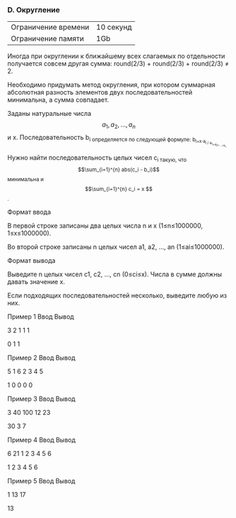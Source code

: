 ### D. Округление

<table>
 <tr>
    <td>Ограничение времени</td>
    <td>10 секунд</td>
 </tr>
 <tr>
    <td>Ограничение памяти</td>
    <td>1Gb</td>
 </tr>
</table> 


Иногда при округлении к ближайшему всех слагаемых по отдельности получается совсем другая сумма: round(2/3) + round(2/3) + round(2/3) ≠ 2.

Необходимо придумать метод округления, при котором суммарная абсолютная разность элементов двух последовательностей минимальна, а сумма совпадает.

Заданы натуральные числа $$a_1, a_2, …, a_n$$ и x. Последовательность b<sub>i определяется по следующей формуле: b<sub>i=x⋅a<sub>i / a<sub>1+a<sub>2+…+a<sub>n.

Нужно найти последовательность целых чисел c<sub>i такую, что $$\sum_{i=1}^{n} abs(c_i - b_i)$$ минимальна и $$\sum_{i=1}^{n} c_i = x $$ . 


Формат ввода

В первой строке записаны два целых числа n и x (1≤n≤1000000, 1≤x≤1000000).

Во второй строке записаны n целых чисел a1, a2, …, an (1≤ai≤1000000).

Формат вывода

Выведите n целых чисел c1, c2, …, cn (0≤ci≤x). Числа в сумме должны давать значение x.

Если подходящих последовательностей несколько, выведите любую из них.

Пример 1
Ввод
Вывод

3 2
1 1 1

	

0 1 1

Пример 2
Ввод
Вывод

5 1
6 2 3 4 5

	

1 0 0 0 0

Пример 3
Ввод
Вывод

3 40
100 12 23

	

30 3 7

Пример 4
Ввод
Вывод

6 21
1 2 3 4 5 6

	

1 2 3 4 5 6

Пример 5
Ввод
Вывод

1 13
17

	

13
